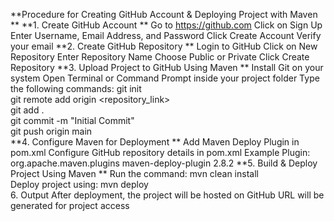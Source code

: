 **Procedure for Creating GitHub Account & Deploying Project with Maven
**
**1. Create GitHub Account
**
Go to https://github.com
Click on Sign Up
Enter Username, Email Address, and Password
Click Create Account
Verify your email
**2. Create GitHub Repository
**
Login to GitHub
Click on New Repository
Enter Repository Name
Choose Public or Private
Click Create Repository
**3. Upload Project to GitHub Using Maven
**
Install Git on your system
Open Terminal or Command Prompt inside your project folder
Type the following commands:
git init  
git remote add origin <repository_link>  
git add .  
git commit -m "Initial Commit"  
git push origin main  
**4. Configure Maven for Deployment
**
Add Maven Deploy Plugin in pom.xml
Configure GitHub repository details in pom.xml
Example Plugin:
<plugin>
    <groupId>org.apache.maven.plugins</groupId>
    <artifactId>maven-deploy-plugin</artifactId>
    <version>2.8.2</version>
</plugin>
**5. Build & Deploy Project Using Maven
**
Run the command:
mvn clean install  
Deploy project using:
mvn deploy  
6. Output
After deployment, the project will be hosted on GitHub
URL will be generated for project access
